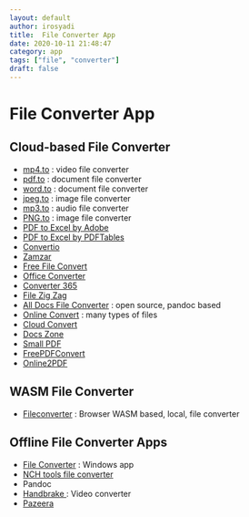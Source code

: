 ```yaml
---
layout: default
author: irosyadi
title:  File Converter App
date: 2020-10-11 21:48:47
category: app
tags: ["file", "converter"]
draft: false
---
```


# File Converter App

## Cloud-based File Converter
- [mp4.to](https://mp4.to/) : video file converter
- [pdf.to](https://pdf.to/) : document file converter
- [word.to](https://word.to/) : document file converter
- [jpeg.to](https://jpeg.to/) : image file converter
- [mp3.to](https://mp3.to/) : audio file converter
- [PNG.to](https://png.to/) : image file converter
- [PDF to Excel by Adobe](https://www.adobe.com/sea/acrobat/online/pdf-to-excel.html)
- [PDF to Excel by PDFTables](https://pdftables.com/)
- [Convertio](https://convertio.co/id/)
- [Zamzar](https://www.zamzar.com/)
- [Free File Convert](https://www.freefileconvert.com/)
- [Office Converter](https://www.office-converter.com/)
- [Converter 365](https://www.converter365.com/)
- [File Zig Zag](https://www.filezigzag.com/)
- [All Docs File Converter](https://alldocs.app/) : open source, pandoc based
- [Online Convert](https://www.online-convert.com/) : many types of files
- [Cloud Convert](https://cloudconvert.com/)
- [Docs Zone](https://docs.zone/)
- [Small PDF](https://smallpdf.com/)
- [FreePDFConvert](https://www.freepdfconvert.com/)
- [Online2PDF](https://online2pdf.com/)

## WASM File Converter
- [Fileconverter](https://fileconverter.digital/) : Browser WASM based, local, file converter

## Offline File Converter Apps
- [File Converter](https://file-converter.org/) : Windows app
- [NCH tools file converter](https://www.nchsoftware.com/software/converters.html)
- Pandoc
- [Handbrake ](https://handbrake.fr/) : Video converter
- [Pazeera](https://www.pazera-software.com/)